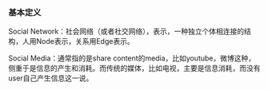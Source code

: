 ### 基本定义
Social Network：社会网络（或者社交网络），表示，一种独立个体相连接的结构，人用Node表示，关系用Edge表示。

Social Media：通常指的是share content的media，比如youtube，微博这种，侧重于是信息的产生和消耗。而传统的媒体，比如电视，主要是信息消耗，而没有user自己产生信息这一说。



